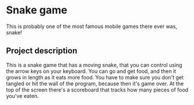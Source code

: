 # Snake game

This is probably one of the most famous mobile games there ever was, snake!


## Project description
This is a snake game that has a moving snake, that you can control using the arrow keys on your keyboard.
You can go and get food, and then it grows in length as it eats more food.
You have to make sure you don't get tangled or hit the wall of the program, because then it's game over.
At the top of the screen there's a scoreboard that tracks how many pieces of food you've eaten.
